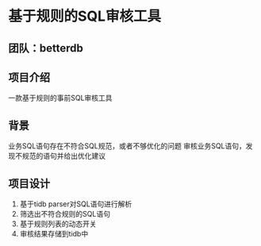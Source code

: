 # 基于规则的SQL审核工具
## 团队：betterdb
## 项目介绍
一款基于规则的事前SQL审核工具
## 背景
业务SQL语句存在不符合SQL规范，或者不够优化的问题
审核业务SQL语句，发现不规范的语句并给出优化建议
## 项目设计
1. 基于tidb parser对SQL语句进行解析
2. 筛选出不符合规则的SQL语句
3. 基于规则列表的动态开关
4. 审核结果存储到tidb中
